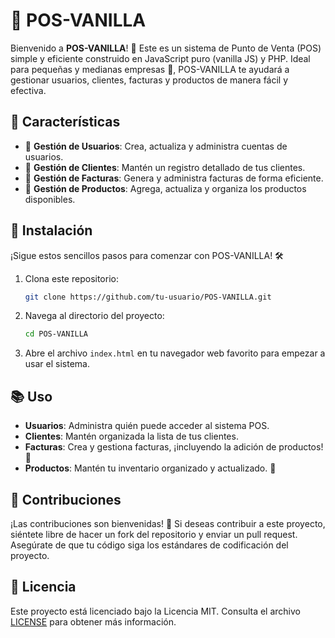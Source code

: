 # 🎯 **POS-VANILLA**

Bienvenido a **POS-VANILLA**! 🎉 Este es un sistema de Punto de Venta (POS) simple y eficiente construido en JavaScript puro (vanilla JS) y PHP. Ideal para pequeñas y medianas empresas 🏢, POS-VANILLA te ayudará a gestionar usuarios, clientes, facturas y productos de manera fácil y efectiva.

## 🌟 **Características**

- 👤 **Gestión de Usuarios**: Crea, actualiza y administra cuentas de usuarios.
- 👥 **Gestión de Clientes**: Mantén un registro detallado de tus clientes.
- 🧾 **Gestión de Facturas**: Genera y administra facturas de forma eficiente.
- 🛒 **Gestión de Productos**: Agrega, actualiza y organiza los productos disponibles.

## 🚀 **Instalación**

¡Sigue estos sencillos pasos para comenzar con POS-VANILLA! 🛠️

1. Clona este repositorio:
    ```bash
    git clone https://github.com/tu-usuario/POS-VANILLA.git
    ```
2. Navega al directorio del proyecto:
    ```bash
    cd POS-VANILLA
    ```
3. Abre el archivo `index.html` en tu navegador web favorito para empezar a usar el sistema.

## 📚 **Uso**

- **Usuarios**: Administra quién puede acceder al sistema POS.
- **Clientes**: Mantén organizada la lista de tus clientes.
- **Facturas**: Crea y gestiona facturas, ¡incluyendo la adición de productos! 🧾
- **Productos**: Mantén tu inventario organizado y actualizado. 🛒

## 🤝 **Contribuciones**

¡Las contribuciones son bienvenidas! 🙌 Si deseas contribuir a este proyecto, siéntete libre de hacer un fork del repositorio y enviar un pull request. Asegúrate de que tu código siga los estándares de codificación del proyecto.

## 📄 **Licencia**

Este proyecto está licenciado bajo la Licencia MIT. Consulta el archivo [LICENSE](LICENSE) para obtener más información.
